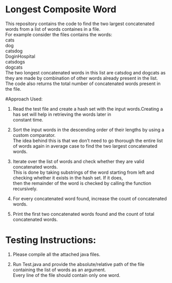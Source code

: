 # Longest Composite Word
This repository contains the code to find the two largest concatenated words from a list of words containes in a file. </br>
 For example consider the files contains the words:</br>
 cats</br>
 dog</br>
 catsdog</br>
 DoginHospital</br>
 catsdogs</br>
 dogcats</br>
 The two longest concatenated words in this list are catsdog and dogcats as they are made by combination of other words
 already present in the list.</br>
 The code also returns the total number of concatenated words present in the file.</br>

#Approach Used:

1) Read the test file and create a hash set with the input words.Creating a has set will help in retrieving the words later in</br> 
constant time.</br>

2) Sort the input words in the descending order of their lengths by using a custom comparator.</br>
The idea behind this is that we don’t need to go thorough the entire list of words again in average case to find the two largest concatenated words.</br>

3) Iterate over the list of words and check whether they are valid concatenated words.</br>
 This is done by taking substrings of the word starting from left and checking whether it exists in the hash set. If it does,</br>
 then the remainder of the word is checked by calling the function recursively. </br>

4) For every concatenated word found, increase the count of concatenated words.</br>

5) Print the first two concatenated words found and the count of total concatenated words.</br>

# Testing Instructions:

 1) Please compile all the attached java files.</br>

 2) Run Test.java and provide the absolute/relative path of the file containing the list of words as an argument.</br>
    Every line of the file should contain only one word.

